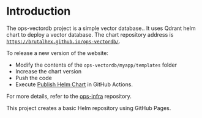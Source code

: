 # Introduction
The ops-vectordb project is a simple vector database..
It uses Qdrant helm chart to deploy a vector database.
The chart repository address is [`https://brutalhex.github.io/ops-vectordb/`](https://brutalhex.github.io/ops-vectordb/).

To release a new version of the website:  
- Modify the contents of the `ops-vectordb/myapp/templates` folder  
- Increase the chart version  
- Push the code  
- Execute [Publish Helm Chart](https://github.com/BrutalHex/ops-vectordb/actions/workflows/release.yaml) in GitHub Actions.

For more details, refer to the [ops-infra](https://github.com/BrutalHex/ops-infra) repository.  

This project creates a basic Helm repository using GitHub Pages.
